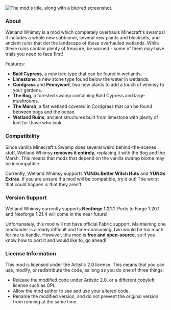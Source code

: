 ![The mod's title, along with a blurred screenshot.](https://cdn.modrinth.com/data/PsS0ZPEe/images/573f000d0cbdbc7bb0881c694d398dde613bc235.webp)
### About
Wetland Whimsy is a mod which completely overhauls Minecraft's swamps! It includes a whole new subbiome, several new plants and blocksets, and ancient ruins that dot the landscape of these overhauled wetlands. While these ruins contain plenty of treasure, be warned - some of them may have trials you need to face first!

Features:
- **Bald Cypress**, a new tree type that can be found in wetlands.
- **Limestone**, a new stone type found below the water in wetlands.
- **Cordgrass** and **Pennywort**, two new plants to add a touch of whimsy to your gardens. 
- **The Bog**, a forested swamp containing Bald Cypress and large mushrooms. 
- **The Marsh**, a flat wetland covered in Cordgrass that can be found between bogs and the ocean. 
- **Wetland Ruins**, ancient structures built from limestone with plenty of loot for those who look. 

### Compatibility
Since vanilla Minecraft's Swamp does several weird behind-the-scenes stuff, Wetland Whimsy **removes it entirely**, replacing it with the Bog and the Marsh. This means that mods that depend on the vanilla swamp biome may be incompatible. 

Currently, Wetland Whimsy supports **YUNGs Better Witch Huts** and **YUNGs Extras**. If you are unsure if a mod will be compatible, try it out! The worst that could happen is that they aren't.

### Version Support
Wetland Whimsy currently supports **Neoforge 1.21.1**. Ports to Forge 1.20.1 and Neoforge 1.21.4 will come in the near future!

Unfortunately, this mod will not have official Fabric support. Maintaining one modloader is already difficult and time-consuming, two would be too much for me to handle. However, this mod is **free and open-source**, so if you know how to port it and would like to, go ahead!

### License Information

This mod is licensed under the Artistic 2.0 license. This means that you can use, modify, or redistribute the code, as long as you do one of three things:
- Release the modified code under Artistic 2.0, or a different copyleft license such as GPL. 
- Allow the mod author to see and use your altered code.
- Rename the modified version, and do not prevent the original version from running at the same time. 
